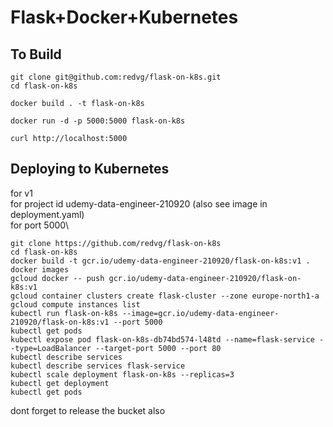 # Flask+Docker+Kubernetes

## To Build

```
git clone git@github.com:redvg/flask-on-k8s.git
cd flask-on-k8s

docker build . -t flask-on-k8s

docker run -d -p 5000:5000 flask-on-k8s

curl http://localhost:5000

```

## Deploying to Kubernetes

for v1\
for project id udemy-data-engineer-210920 (also see image in deployment.yaml)\
for port 5000\

```
git clone https://github.com/redvg/flask-on-k8s
cd flask-on-k8s
docker build -t gcr.io/udemy-data-engineer-210920/flask-on-k8s:v1 .
docker images
gcloud docker -- push gcr.io/udemy-data-engineer-210920/flask-on-k8s:v1
gcloud container clusters create flask-cluster --zone europe-north1-a
gcloud compute instances list
kubectl run flask-on-k8s --image=gcr.io/udemy-data-engineer-210920/flask-on-k8s:v1 --port 5000
kubectl get pods
kubectl expose pod flask-on-k8s-db74bd574-l48td --name=flask-service --type=LoadBalancer --target-port 5000 --port 80
kubectl describe services
kubectl describe services flask-service
kubectl scale deployment flask-on-k8s --replicas=3
kubectl get deployment
kubectl get pods

```

dont forget to release the bucket also
